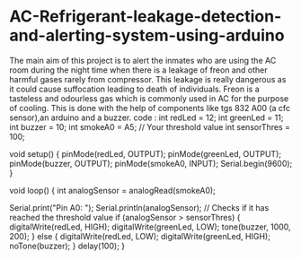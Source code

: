 # AC-Refrigerant-leakage-detection-and-alerting-system-using-arduino
The main aim of this project is to alert the inmates who are using the AC room during the
night time when there is a leakage of freon and other harmful gases rarely from compressor.
This leakage is really dangerous as it could cause suffocation leading to death of individuals. 
Freon is a tasteless and odourless gas which is commonly used in AC for the purpose of cooling.
This is done with the help of components like tgs 832 A00 (a cfc sensor),an arduino and a buzzer.
code :
int redLed = 12;
int greenLed = 11;
int buzzer = 10;
int smokeA0 = A5;
// Your threshold value
int sensorThres = 100;

void setup() {
  pinMode(redLed, OUTPUT);
  pinMode(greenLed, OUTPUT);
  pinMode(buzzer, OUTPUT);
  pinMode(smokeA0, INPUT);
  Serial.begin(9600);
}

void loop() {
  int analogSensor = analogRead(smokeA0);

  Serial.print("Pin A0: ");
  Serial.println(analogSensor);
  // Checks if it has reached the threshold value
  if (analogSensor > sensorThres)
  {
    digitalWrite(redLed, HIGH);
    digitalWrite(greenLed, LOW);
    tone(buzzer, 1000, 200);
  }
  else
  {
    digitalWrite(redLed, LOW);
    digitalWrite(greenLed, HIGH);
    noTone(buzzer);
  }
  delay(100);
}
